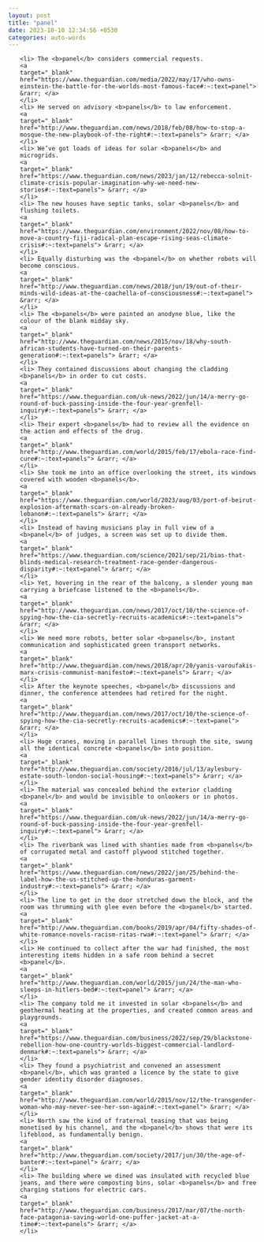 ```yaml
---
layout: post
title: "panel"
date: 2023-10-10 12:34:56 +0530
categories: auto-words
---
```

<ol>

    <li> The <b>panel</b> considers commercial requests.
    <a 
    target="_blank" 
    href="https://www.theguardian.com/media/2022/may/17/who-owns-einstein-the-battle-for-the-worlds-most-famous-face#:~:text=panel"> &rarr; </a>
    </li>
    <li> He served on advisory <b>panels</b> to law enforcement.
    <a 
    target="_blank" 
    href="http://www.theguardian.com/news/2018/feb/08/how-to-stop-a-mosque-the-new-playbook-of-the-right#:~:text=panels"> &rarr; </a>
    </li>
    <li> We’ve got loads of ideas for solar <b>panels</b> and microgrids.
    <a 
    target="_blank" 
    href="https://www.theguardian.com/news/2023/jan/12/rebecca-solnit-climate-crisis-popular-imagination-why-we-need-new-stories#:~:text=panels"> &rarr; </a>
    </li>
    <li> The new houses have septic tanks, solar <b>panels</b> and flushing toilets.
    <a 
    target="_blank" 
    href="https://www.theguardian.com/environment/2022/nov/08/how-to-move-a-country-fiji-radical-plan-escape-rising-seas-climate-crisis#:~:text=panels"> &rarr; </a>
    </li>
    <li> Equally disturbing was the <b>panel</b> on whether robots will become conscious.
    <a 
    target="_blank" 
    href="http://www.theguardian.com/news/2018/jun/19/out-of-their-minds-wild-ideas-at-the-coachella-of-consciousness#:~:text=panel"> &rarr; </a>
    </li>
    <li> The <b>panels</b> were painted an anodyne blue, like the colour of the blank midday sky.
    <a 
    target="_blank" 
    href="http://www.theguardian.com/news/2015/nov/18/why-south-african-students-have-turned-on-their-parents-generation#:~:text=panels"> &rarr; </a>
    </li>
    <li> They contained discussions about changing the cladding <b>panels</b> in order to cut costs.
    <a 
    target="_blank" 
    href="https://www.theguardian.com/uk-news/2022/jun/14/a-merry-go-round-of-buck-passing-inside-the-four-year-grenfell-inquiry#:~:text=panels"> &rarr; </a>
    </li>
    <li> Their expert <b>panels</b> had to review all the evidence on the action and effects of the drug.
    <a 
    target="_blank" 
    href="http://www.theguardian.com/world/2015/feb/17/ebola-race-find-cure#:~:text=panels"> &rarr; </a>
    </li>
    <li> She took me into an office overlooking the street, its windows covered with wooden <b>panels</b>.
    <a 
    target="_blank" 
    href="https://www.theguardian.com/world/2023/aug/03/port-of-beirut-explosion-aftermath-scars-on-already-broken-lebanon#:~:text=panels"> &rarr; </a>
    </li>
    <li> Instead of having musicians play in full view of a <b>panel</b> of judges, a screen was set up to divide them.
    <a 
    target="_blank" 
    href="https://www.theguardian.com/science/2021/sep/21/bias-that-blinds-medical-research-treatment-race-gender-dangerous-disparity#:~:text=panel"> &rarr; </a>
    </li>
    <li> Yet, hovering in the rear of the balcony, a slender young man carrying a briefcase listened to the <b>panels</b>.
    <a 
    target="_blank" 
    href="http://www.theguardian.com/news/2017/oct/10/the-science-of-spying-how-the-cia-secretly-recruits-academics#:~:text=panels"> &rarr; </a>
    </li>
    <li> We need more robots, better solar <b>panels</b>, instant communication and sophisticated green transport networks.
    <a 
    target="_blank" 
    href="http://www.theguardian.com/news/2018/apr/20/yanis-varoufakis-marx-crisis-communist-manifesto#:~:text=panels"> &rarr; </a>
    </li>
    <li> After the keynote speeches, <b>panel</b> discussions and dinner, the conference attendees had retired for the night.
    <a 
    target="_blank" 
    href="http://www.theguardian.com/news/2017/oct/10/the-science-of-spying-how-the-cia-secretly-recruits-academics#:~:text=panel"> &rarr; </a>
    </li>
    <li> Huge cranes, moving in parallel lines through the site, swung all the identical concrete <b>panels</b> into position.
    <a 
    target="_blank" 
    href="http://www.theguardian.com/society/2016/jul/13/aylesbury-estate-south-london-social-housing#:~:text=panels"> &rarr; </a>
    </li>
    <li> The material was concealed behind the exterior cladding <b>panel</b> and would be invisible to onlookers or in photos.
    <a 
    target="_blank" 
    href="https://www.theguardian.com/uk-news/2022/jun/14/a-merry-go-round-of-buck-passing-inside-the-four-year-grenfell-inquiry#:~:text=panel"> &rarr; </a>
    </li>
    <li> The riverbank was lined with shanties made from <b>panels</b> of corrugated metal and castoff plywood stitched together.
    <a 
    target="_blank" 
    href="https://www.theguardian.com/news/2022/jan/25/behind-the-label-how-the-us-stitched-up-the-honduras-garment-industry#:~:text=panels"> &rarr; </a>
    </li>
    <li> The line to get in the door stretched down the block, and the room was thrumming with glee even before the <b>panel</b> started.
    <a 
    target="_blank" 
    href="http://www.theguardian.com/books/2019/apr/04/fifty-shades-of-white-romance-novels-racism-ritas-rwa#:~:text=panel"> &rarr; </a>
    </li>
    <li> He continued to collect after the war had finished, the most interesting items hidden in a safe room behind a secret <b>panel</b>.
    <a 
    target="_blank" 
    href="http://www.theguardian.com/world/2015/jun/24/the-man-who-sleeps-in-hitlers-bed#:~:text=panel"> &rarr; </a>
    </li>
    <li> The company told me it invested in solar <b>panels</b> and geothermal heating at the properties, and created common areas and playgrounds.
    <a 
    target="_blank" 
    href="https://www.theguardian.com/business/2022/sep/29/blackstone-rebellion-how-one-country-worlds-biggest-commercial-landlord-denmark#:~:text=panels"> &rarr; </a>
    </li>
    <li> They found a psychiatrist and convened an assessment <b>panel</b>, which was granted a licence by the state to give gender identity disorder diagnoses.
    <a 
    target="_blank" 
    href="http://www.theguardian.com/world/2015/nov/12/the-transgender-woman-who-may-never-see-her-son-again#:~:text=panel"> &rarr; </a>
    </li>
    <li> North saw the kind of fraternal teasing that was being monetised by his channel, and the <b>panel</b> shows that were its lifeblood, as fundamentally benign.
    <a 
    target="_blank" 
    href="http://www.theguardian.com/society/2017/jun/30/the-age-of-banter#:~:text=panel"> &rarr; </a>
    </li>
    <li> The building where we dined was insulated with recycled blue jeans, and there were composting bins, solar <b>panels</b> and free charging stations for electric cars.
    <a 
    target="_blank" 
    href="http://www.theguardian.com/business/2017/mar/07/the-north-face-patagonia-saving-world-one-puffer-jacket-at-a-time#:~:text=panels"> &rarr; </a>
    </li>